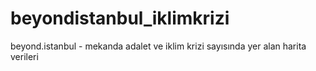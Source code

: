 # beyondistanbul_iklimkrizi
beyond.istanbul - mekanda adalet ve iklim krizi sayısında yer alan harita verileri

